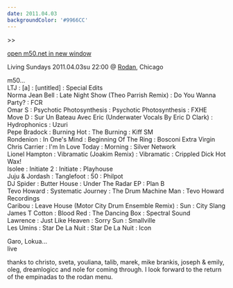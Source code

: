 ```yaml
---
date: 2011.04.03
backgroundColor: '#9966CC'
---
```


\>>

[open m50.net in new window  
](http://m50.net/)  

Living Sundays 2011.04.03su 22:00 @ [Rodan](http://www.rodan.ws/), Chicago  

m50...  
LTJ : \[a\] : \[untitled\] : Special Edits  
Norma Jean Bell : Late Night Show (Theo Parrish Remix) : Do You Wanna Party? : FCR  
Omar S : Psychotic Photosynthesis : Psychotic Photosynthesis : FXHE  
Move D : Sur Un Bateau Avec Eric (Underwater Vocals By Eric D Clark) : Hydrophonics : Uzuri  
Pepe Bradock : Burning Hot : The Burning : Kiff SM  
Rondenion : In One's Mind : Beginning Of The Ring : Bosconi Extra Virgin  
Chris Carrier : I'm In Love Today : Morning : Silver Network  
Lionel Hampton : Vibramatic (Joakim Remix) : Vibramatic : Crippled Dick Hot Wax!  
Isolee : Initiate 2 : Initiate : Playhouse  
Juju & Jordash : Tanglefoot : 50 : Philpot  
DJ Spider : Butter House : Under The Radar EP : Plan B  
Tevo Howard : Systematic Journey : The Drum Machine Man : Tevo Howard Recordings  
Caribou : Leave House (Motor City Drum Ensemble Remix) : Sun : City Slang  
James T Cotton : Blood Red : The Dancing Box : Spectral Sound  
Lawrence : Just Like Heaven : Sorry Sun : Smallville  
Les Umins : Star De La Nuit : Star De La Nuit : Icon  

Garo, Lokua...  
live  

thanks to christo, sveta, youliana, talib, marek, mike brankis, joseph & emily, oleg, dreamlogicc and nole for coming through. I look forward to the return of the empinadas to the rodan menu.